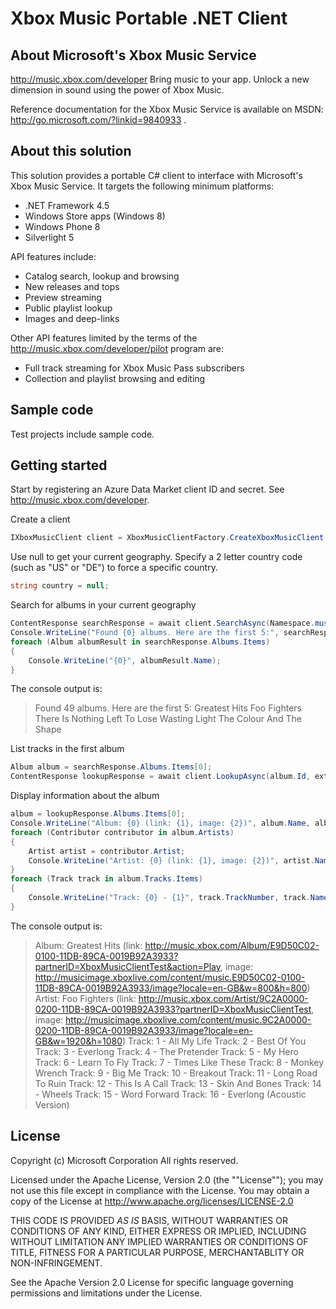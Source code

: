 # Xbox Music Portable .NET Client

## About Microsoft's Xbox Music Service

http://music.xbox.com/developer
Bring music to your app.
Unlock a new dimension in sound using the power of Xbox Music.

Reference documentation for the Xbox Music Service is available on MSDN: http://go.microsoft.com/?linkid=9840933 .

## About this solution

This solution provides a portable C# client to interface with Microsoft's Xbox Music Service.
It targets the following minimum platforms:
* .NET Framework 4.5
* Windows Store apps (Windows 8)
* Windows Phone 8
* Silverlight 5

API features include:
* Catalog search, lookup and browsing
* New releases and tops
* Preview streaming
* Public playlist lookup
* Images and deep-links

Other API features limited by the terms of the http://music.xbox.com/developer/pilot program are:
* Full track streaming for Xbox Music Pass subscribers
* Collection and playlist browsing and editing

## Sample code

Test projects include sample code.

## Getting started

Start by registering an Azure Data Market client ID and secret. See http://music.xbox.com/developer.

Create a client
```csharp
IXboxMusicClient client = XboxMusicClientFactory.CreateXboxMusicClient("MyClientId", "YourClientSecretYourClientSecretYourSecret=");
```

Use null to get your current geography.
Specify a 2 letter country code (such as "US" or "DE") to force a specific country.
```csharp
string country = null;
```

Search for albums in your current geography
```csharp
ContentResponse searchResponse = await client.SearchAsync(Namespace.music, "Foo Fighters", filter: SearchFilter.Albums, maxItems: 5, country: country);
Console.WriteLine("Found {0} albums. Here are the first 5:", searchResponse.Albums.TotalItemCount);
foreach (Album albumResult in searchResponse.Albums.Items)
{
    Console.WriteLine("{0}", albumResult.Name);
}
```

The console output is:
> Found 49 albums. Here are the first 5:
> Greatest Hits
> Foo Fighters
> There Is Nothing Left To Lose
> Wasting Light
> The Colour And The Shape

List tracks in the first album
```csharp
Album album = searchResponse.Albums.Items[0];
ContentResponse lookupResponse = await client.LookupAsync(album.Id, extras: ExtraDetails.Tracks, country: country);
```

Display information about the album
```csharp
album = lookupResponse.Albums.Items[0];
Console.WriteLine("Album: {0} (link: {1}, image: {2})", album.Name, album.GetLink(ContentExtensions.LinkAction.Play), album.GetImageUrl(800, 800));
foreach (Contributor contributor in album.Artists)
{
    Artist artist = contributor.Artist;
    Console.WriteLine("Artist: {0} (link: {1}, image: {2})", artist.Name, artist.GetLink(), artist.GetImageUrl(1920, 1080));
}
foreach (Track track in album.Tracks.Items)
{
    Console.WriteLine("Track: {0} - {1}", track.TrackNumber, track.Name);
}
```

The console output is:
> Album: Greatest Hits (link: http://music.xbox.com/Album/E9D50C02-0100-11DB-89CA-0019B92A3933?partnerID=XboxMusicClientTest&action=Play, image: http://musicimage.xboxlive.com/content/music.E9D50C02-0100-11DB-89CA-0019B92A3933/image?locale=en-GB&w=800&h=800)
> Artist: Foo Fighters (link: http://music.xbox.com/Artist/9C2A0000-0200-11DB-89CA-0019B92A3933?partnerID=XboxMusicClientTest, image: http://musicimage.xboxlive.com/content/music.9C2A0000-0200-11DB-89CA-0019B92A3933/image?locale=en-GB&w=1920&h=1080)
> Track: 1 - All My Life
> Track: 2 - Best Of You
> Track: 3 - Everlong
> Track: 4 - The Pretender
> Track: 5 - My Hero
> Track: 6 - Learn To Fly
> Track: 7 - Times Like These
> Track: 8 - Monkey Wrench
> Track: 9 - Big Me
> Track: 10 - Breakout
> Track: 11 - Long Road To Ruin
> Track: 12 - This Is A Call
> Track: 13 - Skin And Bones
> Track: 14 - Wheels
> Track: 15 - Word Forward
> Track: 16 - Everlong (Acoustic Version)

## License

Copyright (c) Microsoft Corporation
All rights reserved. 

Licensed under the Apache License, Version 2.0 (the ""License""); you may
not use this file except in compliance with the License. You may obtain a
copy of the License at http://www.apache.org/licenses/LICENSE-2.0 

THIS CODE IS PROVIDED *AS IS* BASIS, WITHOUT WARRANTIES OR CONDITIONS OF
ANY KIND, EITHER EXPRESS OR IMPLIED, INCLUDING WITHOUT LIMITATION ANY
IMPLIED WARRANTIES OR CONDITIONS OF TITLE, FITNESS FOR A PARTICULAR PURPOSE,
MERCHANTABLITY OR NON-INFRINGEMENT. 

See the Apache Version 2.0 License for specific language governing
permissions and limitations under the License.